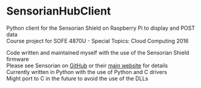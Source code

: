# SensorianHubClient
Python client for the Sensorian Shield on Raspberry Pi to display and POST data  
Course project for SOFE 4870U - Special Topics: Cloud Computing 2016  

Code written and maintained myself with the use of the Sensorian Shield firmware  
Please see Sensorian on [GitHub](https://github.com/sensorian) or their [main website](http://sensorian.io/) for details  
Currently written in Python with the use of Python and C drivers  
Might port to C in the future to avoid the use of the DLLs